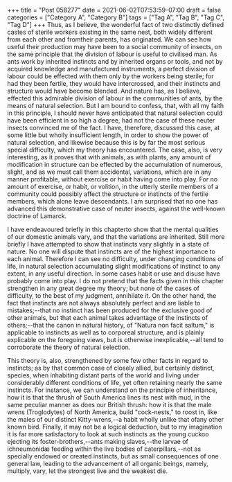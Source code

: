 +++
title = "Post 058277"
date = 2021-06-02T07:53:59-07:00
draft = false
categories = ["Category A", "Category B"]
tags = ["Tag A", "Tag B", "Tag C", "Tag D"]
+++
Thus, as I believe, the wonderful fact of two distinctly defined castes of sterile workers existing in the same nest, both widely different from each other and fromtheir parents, has originated. We can see how useful their production may have been to a social community of insects, on the same principle that the division of labour is useful to civilised man. As ants work by inherited instincts and by inherited organs or tools, and not by acquired knowledge and manufactured instruments, a perfect division of labour could be effected with them only by the workers being sterile; for had they been fertile, they would have intercrossed, and their instincts and structure would have become blended. And nature has, as I believe, effected this admirable division of labour in the communities of ants, by the means of natural selection. But I am bound to confess, that, with all my faith in this principle, I should never have anticipated that natural selection could have been efficient in so high a degree, had not the case of these neuter insects convinced me of the fact. I have, therefore, discussed this case, at some little but wholly insufficient length, in order to show the power of natural selection, and likewise because this is by far the most serious special difficulty, which my theory has encountered. The case, also, is very interesting, as it proves that with animals, as with plants, any amount of modification in structure can be effected by the accumulation of numerous, slight, and as we must call them accidental, variations, which are in any manner profitable, without exercise or habit having come into play. For no amount of exercise, or habit, or volition, in the utterly sterile members of a community could possibly affect the structure or instincts of the fertile members, which alone leave descendants. I am surprised that no one has advanced this demonstrative case of neuter insects, against the well-known doctrine of Lamarck.

I have endeavoured briefly in this chapterto show that the mental qualities of our domestic animals vary, and that the variations are inherited. Still more briefly I have attempted to show that instincts vary slightly in a state of nature. No one will dispute that instincts are of the highest importance to each animal. Therefore I can see no difficulty, under changing conditions of life, in natural selection accumulating slight modifications of instinct to any extent, in any useful direction. In some cases habit or use and disuse have probably come into play. I do not pretend that the facts given in this chapter strengthen in any great degree my theory; but none of the cases of difficulty, to the best of my judgment, annihilate it. On the other hand, the fact that instincts are not always absolutely perfect and are liable to mistakes;--that no instinct has been produced for the exclusive good of other animals, but that each animal takes advantage of the instincts of others;--that the canon in natural history, of "Natura non facit saltum," is applicable to instincts as well as to corporeal structure, and is plainly explicable on the foregoing views, but is otherwise inexplicable,--all tend to corroborate the theory of natural selection.

This theory is, also, strengthened by some few other facts in regard to instincts; as by that common case of closely allied, but certainly distinct, species, when inhabiting distant parts of the world and living under considerably different conditions of life, yet often retaining nearly the same instincts. For instance, we can understand on the principle of inheritance, how it is that the thrush of South America lines its nest with mud, in the same peculiar manner as does our British thrush: how it is that the male wrens (Troglodytes) of North America, build "cock-nests," to roost in, like the males of our distinct Kitty-wrens,--a habit wholly unlike that ofany other known bird. Finally, it may not be a logical deduction, but to my imagination it is far more satisfactory to look at such instincts as the young cuckoo ejecting its foster-brothers,--ants making slaves,--the larvae of ichneumonidæ feeding within the live bodies of caterpillars,--not as specially endowed or created instincts, but as small consequences of one general law, leading to the advancement of all organic beings, namely, multiply, vary, let the strongest live and the weakest die.
